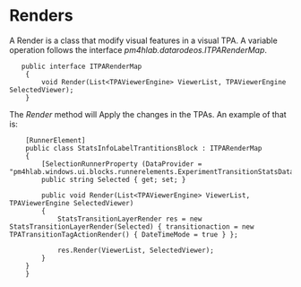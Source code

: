 ﻿---
sidebar_position: 7
---

# Renders

A Render is a class that modify visual features in a visual TPA. A variable operation follows the interface *pm4hlab.datarodeos.ITPARenderMap*.

```
   public interface ITPARenderMap
    {
        void Render(List<TPAViewerEngine> ViewerList, TPAViewerEngine SelectedViewer);
    }

```



The *Render* method will Apply the changes in the TPAs. An example of that is:

```
    [RunnerElement]
    public class StatsInfoLabelTrantitionsBlock : ITPARenderMap
    {
        [SelectionRunnerProperty (DataProvider = "pm4hlab.windows.ui.blocks.runnerelements.ExperimentTransitionStatsDataProvider")]
        public string Selected { get; set; }

        public void Render(List<TPAViewerEngine> ViewerList, TPAViewerEngine SelectedViewer)
        {
            StatsTransitionLayerRender res = new StatsTransitionLayerRender(Selected) { transitionaction = new TPATransitionTagActionRender() { DateTimeMode = true } };

            res.Render(ViewerList, SelectedViewer);
        }
    }
    }
```


